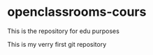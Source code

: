 # openclassrooms-cours
This is the repository for edu purposes

This is my verry first git repository